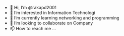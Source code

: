 - 👋 Hi, I’m @rakapd2001
- 👀 I’m interested in Information Technologi
- 🌱 I’m currently learning networking and programming
- 💞️ I’m looking to collaborate on Company
- 📫 How to reach me ...

<!---
rakapd2001/rakapd2001 is a ✨ special ✨ repository because its `README.md` (this file) appears on your GitHub profile.
You can click the Preview link to take a look at your changes.
--->

